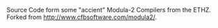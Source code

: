 Source Code form some "accient" Modula-2 Compilers from the ETHZ. Forked from http://www.cfbsoftware.com/modula2/.

